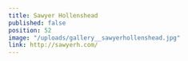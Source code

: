 ```yaml
---
title: Sawyer Hollenshead
published: false
position: 52
image: "/uploads/gallery__sawyerhollenshead.jpg"
link: http://sawyerh.com/
---
```


